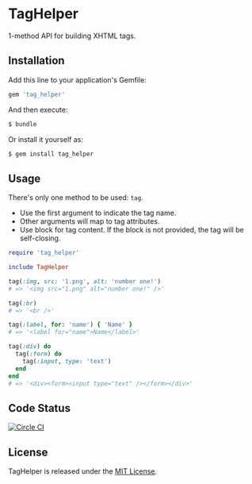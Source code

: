 TagHelper
=========

1-method API for building XHTML tags.

## Installation

Add this line to your application's Gemfile:

```ruby
gem 'tag_helper'
```

And then execute:

```sh
$ bundle
```

Or install it yourself as:

```sh
$ gem install tag_helper
```

## Usage

There's only one method to be used: `tag`.

* Use the first argument to indicate the tag name.
* Other arguments will map to tag attributes.
* Use block for tag content. If the block is not provided, the tag will be self-closing.

```ruby
require 'tag_helper'

include TagHelper

tag(:img, src: '1.png', alt: 'number one!')
# => '<img src="1.png" alt="number one!" />'

tag(:br)
# => '<br />'

tag(:label, for: 'name') { 'Name' }
# => '<label for="name">Name</label>'

tag(:div) do
  tag(:form) do
    tag(:input, type: 'text')
  end
end
# => '<div><form><input type="text" /></form></div>'
```

## Code Status

[![Circle CI](https://circleci.com/gh/dejan/tag_helper.svg?style=svg&circle-token=cefb9d11fb03efefcf9e35bbc29d9eef68bd980e)](https://circleci.com/gh/dejan/tag_helper)

## License

TagHelper is released under the [MIT License](https://raw.githubusercontent.com/dejan/tag_helper/master/MIT-LICENCE).
